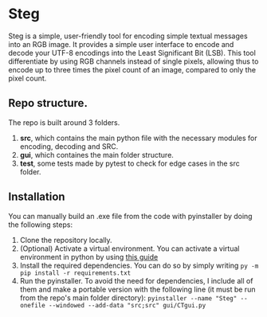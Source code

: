 # Steg

Steg is a simple, user-friendly tool for encoding simple textual messages into an RGB image. It provides a simple user interface to encode and decode your UTF-8 encodings into the Least Significant Bit (LSB).
This tool differentiate by using RGB channels instead of single pixels, allowing thus to encode up to three times the pixel count of an image, compared to only the pixel count. 

## Repo structure. 
The repo is built around 3 folders. 

1. **src**, which contains the main python file with the necessary modules for encoding, decoding and SRC.
2. **gui**, which containes the main folder structure.
3. **test**, some tests made by pytest to check for edge cases in the src folder.

## Installation

You can manually build an .exe file from the code with pyinstaller by doing the following steps:

1. Clone the repository locally.
2. (Optional) Activate a virtual environment. You can activate a virtual environment in python by using [this guide](https://docs.python.org/3/tutorial/venv.html)
3. Install the required dependencies. You can do so by simply writing `py -m pip install -r requirements.txt`
4. Run the pyinstaller. To avoid the need for dependencies, I include all of them and make a portable version with the following line (it must be run from the repo's main folder directory): `pyinstaller --name "Steg" --onefile --windowed --add-data "src;src" gui/CTgui.py`


